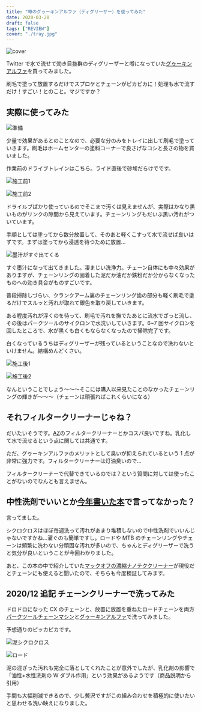 ```yaml
---
title: "噂のグゥーキンアルファ（ディグリーザー）を使ってみた"
date: 2020-03-20
draft: false
tags: ["REVIEW"]
cover: "./tray.jpg"
---
```


![cover](./tray.jpg)

Twitter で水で流せて効き目抜群のディグリーザーと噂になっていた[グゥーキンアルファ](https://amzn.to/33vW7ZY)を買ってみました。

刷毛で塗って放置するだけでスプロケとチェーンがピカピカに！処理も水で流すだけ！すごい！とのこと。マジですか？

<AmazonLinkBox url="http://www.amazon.co.jp/exec/obidos/ASIN/B01LN1TYKQ/gensobunya-22/ref=nosim/" />

## 実際に使ってみた

![準備](./hake.jpg)

少量で効果があるとのことなので、必要な分のみをトレイに出して刷毛で塗っていきます。刷毛はホームセンターの塗料コーナーで良さげなコシと長さの物を買いました。

作業前のドライブトレインはこちら。ライド直後で砂埃だらけでです。

![施工前1](./before1.jpg)

![施工前2](./before2.jpg)

ドライルブばかり使っているのでそこまで汚くは見えませんが、実際はかなり黒いものがリンクの隙間から見えています。チェーンリングもだいぶ黒い汚れがついています。

手順としては塗ってから数分放置して、そのあと軽くこすって水で流せば良いはずです。まずは塗ってから浸透を待つために放置…

![墨汁がすぐ出てくる](./doro.jpg)

すぐ墨汁になって出てきました。凄まじい洗浄力。チェーン自体にも中々効果がありますが、チェーンリングの固着した泥だか油だか鉄粉だか分からなくなったものへの効き具合がものすごいです。

普段掃除しづらい、クランクアーム裏のチェーンリング歯の部分も軽く刷毛で塗るだけでスルッと汚れが取れて銀色を取り戻していきます。

ある程度汚れが浮くのを待って、刷毛で汚れを撫でたあとに流水でざっと流し、その後はパークツールのサイクロンで水洗いしていきます。6~7 回サイクロンを回したところで、水が黒くも白くもならなくなったので掃除完了です。

白くなっているうちはディグリーザーが残っているということなので洗わないといけません。結構めんどくさい。

![施工後1](./after1.jpg)

![施工後2](./after2.jpg)

なんということでしょう～～～そこには購入以来見たことのなかったチェーンリングの輝きが～～～（チェーンは頑張ればこれくらいになる）

## それフィルタークリーナーじゃね？

だいたいそうです。[AZ](https://amzn.to/2xeuAAs)のフィルタークリーナーとかコスパ良いですね。乳化して水で流せるという点に関しては共通です。

ただ、グゥーキンアルファのメリットとして臭いが抑えられているという 1 点が非常に強力です。フィルタークリーナーは灯油臭いので…

フィルタークリーナーで代替できているのでは？という質問に対しては使ったことがないのでなんとも言えません。

## 中性洗剤でいいとか[今年書いた本](https://amzn.to/3926JRv)で言ってなかった？

言ってました。

シクロクロスはほぼ毎週洗って汚れがあまり堆積しないので中性洗剤でいいんじゃないですかね…濯ぐのも簡単ですし。ロードや MTB のチェーンリングやチェーンは頻繁に洗わない分頑固な汚れが多いので、ちゃんとディグリーザーで洗うと気分が良いということが今回わかりました。

あと、この本の中で紹介していた[マックオフの濃縮ナノテククリーナー](https://amzn.to/3a7AVfx)が現役だとチェーンにも使えると聞いたので、そちらも今度検証してみます。

<AmazonLinkBox url="http://www.amazon.co.jp/exec/obidos/ASIN/B01LN1TYKQ/gensobunya-22/ref=nosim/" />

## 2020/12 追記 チェーンクリーナーで洗ってみた

ドロドロになった CX のチェーンと、放置に放置を重ねたロードチェーンを両方[パークツールチェーンマシン](https://amzn.to/38etq6T)と[グゥーキンアルファ](https://amzn.to/33vW7ZY)で洗ってみました。

予想通りのピッカピカです。

![泥シクロクロス](./cx_chain_12.jpg)

![ロード](./road_chain_12.jpg)

泥の混ざった汚れも完全に落としてくれたことが意外でしたが、乳化剤の影響で「油性+水性洗剤の W ダブル作用」という効果があるようです（商品説明から引用）

手間も大幅削減できるので、少し贅沢ですがこの組み合わせを積極的に使いたいと思わせる洗い映えになりました。
